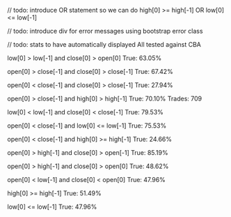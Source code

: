 // todo: introduce OR statement
so we can do high[0] >= high[-1] OR low[0] <= low[-1]

// todo: introduce div for error messages using bootstrap error class


// todo: stats to have automatically displayed
All tested against CBA

low[0] > low[-1] and close[0] > open[0]
True: 63.05%

open[0] > close[-1] and close[0] > close[-1]
True: 67.42%

open[0] < close[-1] and close[0] > close[-1]
True: 27.94%

open[0] > close[-1] and high[0] > high[-1]
True: 70.10%
Trades: 709

low[0] < low[-1] and close[0] < close[-1]
True: 79.53%

open[0] < close[-1] and low[0] <= low[-1]
True: 75.53%

open[0] < close[-1] and high[0] >= high[-1]
True: 24.66%

open[0] > high[-1] and close[0] > open[-1]
True: 85.19%

open[0] > high[-1] and close[0] > open[0]
True: 48.62%

open[0] < low[-1] and close[0] < open[0]
True: 47.96%

high[0] >= high[-1]
True: 51.49%

low[0] <= low[-1]
True: 47.96%


